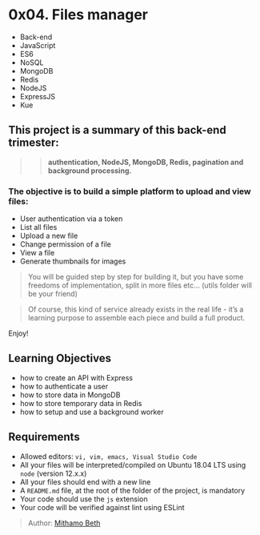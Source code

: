 # 0x04. Files manager

* Back-end
* JavaScript
* ES6
* NoSQL
* MongoDB
* Redis
* NodeJS
* ExpressJS
* Kue


## This project is a summary of this back-end trimester: 
> > **authentication, NodeJS, MongoDB, Redis, pagination and background processing.**


### The objective is to build a simple platform to upload and view files:

* User authentication via a token
* List all files
* Upload a new file
* Change permission of a file
* View a file
* Generate thumbnails for images

> You will be guided step by step for building it, but you have some freedoms of implementation, split in more files etc… (utils folder will be your friend)

> Of course, this kind of service already exists in the real life - it’s a learning purpose to assemble each piece and build a full product.

Enjoy!


## Learning Objectives
* how to create an API with Express
* how to authenticate a user
* how to store data in MongoDB
* how to store temporary data in Redis
* how to setup and use a background worker


## Requirements
* Allowed editors: `vi, vim, emacs, Visual Studio Code`
* All your files will be interpreted/compiled on Ubuntu 18.04 LTS using `node` (version 12.x.x)
* All your files should end with a new line
* A `README.md` file, at the root of the folder of the project, is mandatory
* Your code should use the `js` extension
* Your code will be verified against lint using ESLint


> Author:
[Mithamo Beth](www.mithamo.tech)


